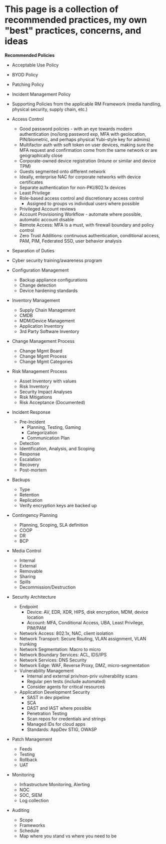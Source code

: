 # This page is a collection of recommended practices, my own "best" practices, concerns, and ideas #

**Recommended Policies**

* Acceptable Use Policy
* BYOD Policy
* Patching Policy
* Incident Management Policy
* Supporting Policies from the applicable RM Framework (media handling, physical security, supply chain, etc.)


* Access Control
    * Good password policies - with an eye towards modern authentication (no/long password exp, MFA with geolocation, PIN/biometric, and perhaps physical Yubi-style key for admins)
    * Multifactor auth with soft token on user devices, making sure the MFA request and confirmation come from the same network or are geographically close
    * Corporate-owned device registration (Intune or similar and device TPM)
    * Guests segmented onto different network
    * Ideally, enterprise NAC for corporate networks with device certificates
    * Separate authentication for non-PKI/802.1x devices
    * Least Privilege
    * Role-based access control and discretionary access control
        * Assigned to groups vs individual users where possible
    * Privileged Account reviews
    * Account Provisioning Workflow - automate where possible, automatic account disable
    * Remote Access: MFA is a must, with firewall boundary and policy control
    * Zero Trust Additions: continuous authentication, conditional access, PAM, PIM, Federated SSO, user behavior analysis

* Separation of Duties

* Cyber security training/awareness program

* Configuration Management
    * Backup appliance configurations
    * Change detection
    * Device hardening standards

* Inventory Management
    * Supply Chain Management
    * CMDB
    * MDM/Device Management
    * Application Inventory
    * 3rd Party Software Inventory

* Change Management Process
    * Change Mgmt Board
    * Change Mgmt Process
    * Change Mgmt Categories

* Risk Management Process
    * Asset Inventory with values
    * Risk Inventory
    * Security Impact Analyses
    * Risk Mitigations
    * Risk Acceptance (Documented)

* Incident Response
    * Pre-Incident 
        * Planning, Testing, Gaming
        * Categorization
        * Communication Plan
    * Detection
    * Identification, Analysis, and Scoping
    * Response
    * Escalation
    * Recovery
    * Post-mortem

* Backups
    * Type
    * Retention
    * Replication
    * Verify encryption keys are backed up

* Contingency Planning
    * Planning, Scoping, SLA definition
    * COOP
    * DR
    * BCP

* Media Control
    * Internal
    * External
    * Removable
    * Sharing
    * Spills
    * Decommission/Destruction

* Security Architecture
    * Endpoint
        * Device: AV, EDR, XDR, HIPS, disk encryption, MDM, device location
        * Account: MFA, Conditional Access, UBA, Least Privilege, PIM/PAM
    * Network Access: 802.1x, NAC, client isolation
    * Network Transport: Secure Routing, VLAN assignment, VLAN trunking
    * Network Segmentation: Macro to micro
    * Network Boundary Services: ACL, IDS/IPS
    * Network Services: DNS Security
    * Network Edge: WAF, Reverse Proxy, DMZ, micro-segmentation
    * Vulnerability Management
        * Internal and external priv/non-priv vulnerability scans
        * Regular pen tests (include automated)
        * Consider agents for critical resources
    * Application Development Security
        * SAST in dev pipeline
        * SCA
        * DAST and IAST where possible
        * Penetration Testing
        * Scan repos for credentials and strings
        * Managed IDs for cloud apps
        * Standards: AppDev STIG, OWASP

* Patch Management
    * Feeds
    * Testing
    * Rollback
    * UAT

* Monitoring
    * Infrastructure Monitoring, Alerting
    * NOC
    * SOC, SIEM
    * Log collection

* Auditing
    * Scope
    * Frameworks
    * Schedule
    * Map where you stand vs where you need to be







